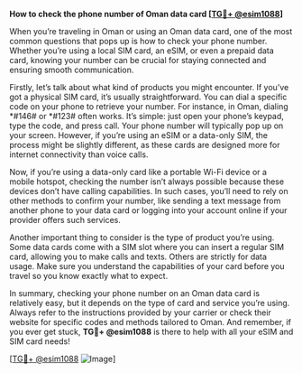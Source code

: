 **How to check the phone number of Oman data card [[TG💪+ @esim1088](https://t.me/s/esim1088)]**

When you’re traveling in Oman or using an Oman data card, one of the most common questions that pops up is how to check your phone number. Whether you’re using a local SIM card, an eSIM, or even a prepaid data card, knowing your number can be crucial for staying connected and ensuring smooth communication.

Firstly, let’s talk about what kind of products you might encounter. If you’ve got a physical SIM card, it’s usually straightforward. You can dial a specific code on your phone to retrieve your number. For instance, in Oman, dialing *#146# or *#123# often works. It’s simple: just open your phone’s keypad, type the code, and press call. Your phone number will typically pop up on your screen. However, if you’re using an eSIM or a data-only SIM, the process might be slightly different, as these cards are designed more for internet connectivity than voice calls.

Now, if you’re using a data-only card like a portable Wi-Fi device or a mobile hotspot, checking the number isn’t always possible because these devices don’t have calling capabilities. In such cases, you’ll need to rely on other methods to confirm your number, like sending a text message from another phone to your data card or logging into your account online if your provider offers such services.

Another important thing to consider is the type of product you’re using. Some data cards come with a SIM slot where you can insert a regular SIM card, allowing you to make calls and texts. Others are strictly for data usage. Make sure you understand the capabilities of your card before you travel so you know exactly what to expect.

In summary, checking your phone number on an Oman data card is relatively easy, but it depends on the type of card and service you’re using. Always refer to the instructions provided by your carrier or check their website for specific codes and methods tailored to Oman. And remember, if you ever get stuck, **TG💪+ @esim1088** is there to help with all your eSIM and SIM card needs!

[[TG💪+ @esim1088](https://t.me/s/esim1088) ![Image](https://i.postimg.cc/Y0z9fWf4/image.png)]